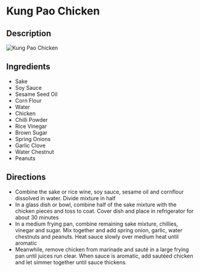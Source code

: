 # Kung Pao Chicken

## Description
![Kung Pao Chicken](https://www.themealdb.com/images/media/meals/1525872624.jpg "Kung Pao Chicken")

## Ingredients
- Sake
- Soy Sauce
- Sesame Seed Oil
- Corn Flour
- Water
- Chicken
- Chilli Powder
- Rice Vinegar
- Brown Sugar
- Spring Onions
- Garlic Clove
- Water Chestnut
- Peanuts

## Directions
- Combine the sake or rice wine, soy sauce, sesame oil and cornflour dissolved in water. Divide mixture in half
- In a glass dish or bowl, combine half of the sake mixture with the chicken pieces and toss to coat. Cover dish and place in refrigerator for about 30 minutes
- In a medium frying pan, combine remaining sake mixture, chillies, vinegar and sugar. Mix together and add spring onion, garlic, water chestnuts and peanuts. Heat sauce slowly over medium heat until aromatic
- Meanwhile, remove chicken from marinade and sauté in a large frying pan until juices run clear. When sauce is aromatic, add sautéed chicken and let simmer together until sauce thickens.
